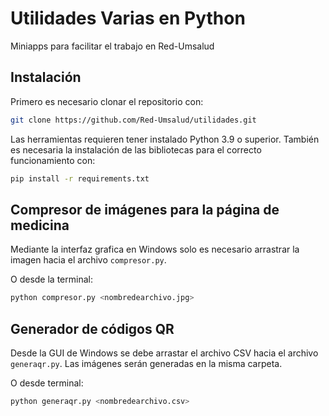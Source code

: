 # Utilidades Varias en Python

Miniapps para facilitar el trabajo en Red-Umsalud

## Instalación

Primero es necesario clonar el repositorio con:

```sh
git clone https://github.com/Red-Umsalud/utilidades.git
```

Las herramientas requieren tener instalado Python 3.9 o superior. También es
necesaria la instalación de las bibliotecas para el correcto funcionamiento
con:

```sh
pip install -r requirements.txt
```

## Compresor de imágenes para la página de medicina

Mediante la interfaz grafica en Windows solo es necesario arrastrar la imagen hacia el
archivo `compresor.py`.

O desde la terminal:

```sh
python compresor.py <nombredearchivo.jpg>
```

## Generador de códigos QR

Desde la GUI de Windows se debe arrastar el archivo CSV hacia el archivo
`generaqr.py`. Las imágenes serán generadas en la misma carpeta.

O desde terminal:

```sh
python generaqr.py <nombredearchivo.csv>
```

